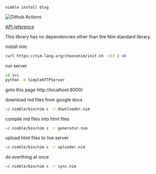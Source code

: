 
`nimble install blog`

![Github Actions](https://github.com/treeform/blog/workflows/Github%20Actions/badge.svg)

[API reference](https://nimdocs.com/treeform/blog)

This library has no dependencies other than the Nim standard library.

install nim:
```sh
curl https://nim-lang.org/choosenim/init.sh -sSf | sh
```
run server
```sh
cd src
python -m SimpleHTTPServer
```

goto this page http://localhost:8000/

download md files from google docs
```sh
~/.nimble/bin/nim c -r downloader.nim
```

compile md files into html files
```sh
~/.nimble/bin/nim c -r generator.nim
```

upload html files to live server
```sh
~/.nimble/bin/nim c -r uploader.nim
```

do everthing at once
```sh
~/.nimble/bin/nim c -r sync.nim
```
